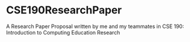 # CSE190ResearchPaper
A Research Paper Proposal written by me and my teammates in CSE 190: Introduction to Computing Education Research
